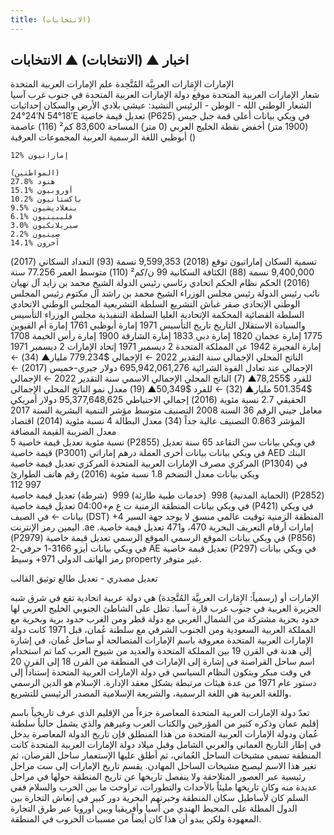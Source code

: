 ```yaml
---
title: (الانتخابات)
---
```


## اخبار ▲ (الانتخابات) ▲ الانتخابات

 الإمارات
الإِمَارات العربِيَّة المُتَّحِدة
علم الإمارات العربية المتحدة 	
شعار الإمارات العربية المتحدة
موقع دولة الإمارات العربية المتحدة في جنوب غرب آسيا
الشعار الوطني
الله - الوطن - الرئيس
النشيد: عيشي بلادي
الأرض والسكان
إحداثيات 	24°24′N 54°18′E  تعديل قيمة خاصية (P625) في ويكي بيانات
أعلى قمة 	جبل جيس (1900 متر)
أخفض نقطة 	الخليج العربي (0 متر)
المساحة 	83,600 كم² (116)
عاصمة 	أبوظبي
اللغة الرسمية 	العربية
المجموعات العرقية () 	

    12% إماراتيون

    (المواطنين)
    27.8% هنود
    15.1% أوروبيون
    10.2% باكستانيون
    9.5% بنغلاديشيون
    6.1% فليبينيون
    3.0% سيريلانكيون
    2.2% صينيون
    14.1% آخرون

تسمية السكان 	إماراتيون
توقع (2018) 	9,599,353 نسمة (93)
التعداد السكاني (2017) 	9,400,000 نسمة (88)
الكثافة السكانية 	99 ن/كم² (110)
متوسط العمر 	77.256 سنة (2016)
الحكم
نظام الحكم 	اتحادي رئاسي
رئيس الدولة 	الشيخ محمد بن زايد آل نهيان
نائب رئيس الدولة رئيس مجلس الوزراء 	الشيخ محمد بن راشد آل مكتوم
رئيس المجلس الوطني الإتحادي 	صقر غباش
التشريع
السلطة التشريعية 	المجلس الوطني الاتحادي
السلطة القضائية 	المحكمة الإتحادية العليا
السلطة التنفيذية 	مجلس الوزراء
التأسيس والسيادة
الاستقلال 	التاريخ
تاريخ التأسيس 	1971
إمارة أبوظبي 	1761
إمارة أم القيوين 	1775
إمارة عجمان 	1820
إمارة دبي 	1833
إمارة الشارقة 	1900
إمارة رأس الخيمة 	1708
إمارة الفجيرة 	1942
عن المملكة المتحدة 	2 ديسمبر 1971
إتحاد الإمارات 	2 ديسمبر 1971
الناتج المحلي الإجمالي
سنة التقدير 	2022
 ← الإجمالي 	$779.234 مليار▲ (34)
 ← الإجمالي عند تعادل القوة الشرائية 	695,942,061,276 دولار جيري-خميس (2017)
 ← للفرد 	$78,255▲ (7)
الناتج المحلي الإجمالي الاسمي
سنة التقدير 	2022
 ← الإجمالي 	$501.354 مليار▲ (32)
 ← للفرد 	$50,349▲ (19)
معدل نمو الناتج المحلي الإجمالي الحقيقي 	2.7 نسبة مئوية (2016)
إجمالي الاحتياطي 	95,377,648,625 دولار أمريكي
معامل جيني
الرقم 	36
السنة 	2008
التصنيف 	متوسط
مؤشر التنمية البشرية
السنة 	2017
المؤشر 	0.863
التصنيف 	عالية جداً (34)
معدل البطالة 	4 نسبة مئوية (2014)
اقتصاد
معدل الضريبة القيمة المضافة 	
5 نسبة مئوية  تعديل قيمة خاصية (P2855) في ويكي بيانات
سن التقاعد 	65 سنة  تعديل قيمة خاصية (P3001) في ويكي بيانات
بيانات أخرى
العملة 	درهم إماراتي AED
البنك المركزي 	مصرف الإمارات العربية المتحدة المركزي  تعديل قيمة خاصية (P1304) في ويكي بيانات
معدل التضخم 	1.8 نسبة مئوية (2016)
رقم هاتف
الطوارئ 	
112
997  
‏ (الحماية المدنية)
998  ‏ (خدمات طبية طارئة)
999  ‏ (شرطة)
  تعديل قيمة خاصية (P2852) في ويكي بيانات
المنطقة الزمنية 	ت ع م+04:00  تعديل قيمة خاصية (P421) في ويكي بيانات
 ← في الصيف (DST) 	+4
المنطقة الزمنية 	توقيت عالمي منسق
لا يوجد
جهة السير 	اليمين
رمز الإنترنت 	.ae .إمارات
أرقام التعريف البحرية 	470،  و471  تعديل قيمة خاصية (P2979) في ويكي بيانات
الموقع الرسمي 	الموقع الرسمي  تعديل قيمة خاصية (P856) في ويكي بيانات
أيزو 3166-1 حرفي-2 	AE  تعديل قيمة خاصية (P297) في ويكي بيانات
رمز الهاتف الدولي 	971+
وسيط property غير متوفر.

تعديل مصدري - تعديل  طالع توثيق القالب

الإمارات أو (رسمياً: الإِمَارات العربِيَّة المُتَّحِدة) هي دولة عربية اتحادية تقع في شرق شبه الجزيرة العربية في جنوب غرب قارة آسيا. تطل على الشاطئ الجنوبي الخليج العربي لها حدود بحرية مشتركة من الشمال الغربي مع دولة قطر ومن الغرب حدود برية وبحرية مع المملكة العربية السعودية ومن الجنوب الشرقي مع سلطنة عُمان، قبل 1971 كانت دولة الإمارات العربية المتحدة معروفة باسم الإمارات المتصالحة أو ساحل عُمان، في إشارة إلى هدنة في القرن 19 بين المملكة المتحدة والعديد من شيوخ العرب كما تم استخدام اسم ساحل القراصنة في إشارة إلى الإمارات في المنطقة من القرن 18 إلى القرن 20 في وقت مبكر ويتكون النظام السياسي في دولة الإمارات العربية المتحدة إستناداً إلى دستور عام 1971 من عدة هيئات مرتبطة بشكل معقد الإدارة. الإسلام هو الدين الرسمي واللغة العربية هي اللغة الرسمية، والشريعة الإسلامية المصدر الرئيسي للتشريع.

تعدّ دولة الإمارات العربية المتحدة المعاصرة جزءاً من الإقليم الذي عرف تاريخياً باسم إقليم عمان وذكره كثير من المؤرخين والكتاب العرب وغيرهم والذي يشمل حالياً سلطنة عُمان ودولة الإمارات العربية المتحدة من هذا المنطلق فإن تاريخ الدولة المعاصرة يدخل في إطار التاريخ العماني والعربي الشامل وقبل ميلاد دولة الإمارات العربية المتحدة كانت المنطقة تسمى مشيخات الساحل العُماني، ثم أطلق عليها الإستعمار ساحل القرصان، ثم تغير هذا الاسم ليصبح مشيخات الساحل المهادن.
يقسم تاريخ الإمارات إلى ست مراحل رئيسية عبر العصور المتلاحقة ولا ينفصل تاريخها عن تاريخ المنطقة حولها في مراحل عديدة منه وكان تاريخها مليئاً بالأحداث والتطورات، تراوحت ما بين الحرب والسلام ففي السلم كان لأساطيل سكان المنطقة وخبرتهم البحرية دور كبير في إنعاش التجارة بين الدول المطلة على المحيط الهندي من آسيا وأفريقيا وبين أوروبا عبر طرق التجارة المعهودة ولكن يبدو أن هذا كان أيضاً من مسببات الحروب في المنطقة.
